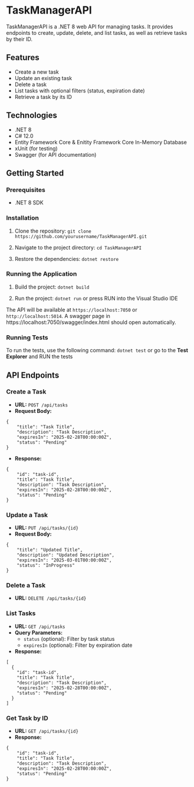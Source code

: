 # TaskManagerAPI

TaskManagerAPI is a .NET 8 web API for managing tasks. It provides endpoints to create, update, delete, and list tasks, as well as retrieve tasks by their ID.

## Features

- Create a new task
- Update an existing task
- Delete a task
- List tasks with optional filters (status, expiration date)
- Retrieve a task by its ID

## Technologies

- .NET 8
- C# 12.0
- Entity Framework Core & Enitity Framework Core In-Memory Database
- xUnit (for testing)
- Swagger (for API documentation)

## Getting Started

### Prerequisites

- .NET 8 SDK

### Installation

1. Clone the repository:
```git clone https://github.com/yourusername/TaskManagerAPI.git```

2. Navigate to the project directory:
```cd TaskManagerAPI```

3. Restore the dependencies:
```dotnet restore```


### Running the Application

1. Build the project:
```dotnet build```

2. Run the project:
```dotnet run``` or press RUN into the Visual Studio IDE

The API will be available at `https://localhost:7050` or  `http://localhost:5014`.
A swagger page in https://localhost:7050/swagger/index.html should open automatically.

### Running Tests

To run the tests, use the following command:
```dotnet test``` or go to the **Test Explorer** and RUN the tests


## API Endpoints

### Create a Task

- **URL:** `POST /api/tasks`
- **Request Body:**
```
{
    "title": "Task Title",
    "description": "Task Description",
    "expiresIn": "2025-02-28T00:00:00Z",
    "status": "Pending"
}
```

- **Response:**
```
{
    "id": "task-id",
    "title": "Task Title",
    "description": "Task Description",
    "expiresIn": "2025-02-28T00:00:00Z",
    "status": "Pending"
}
```

### Update a Task

- **URL:** `PUT /api/tasks/{id}`
- **Request Body:**
```
{
    "title": "Updated Title",
    "description": "Updated Description",
    "expiresIn": "2025-03-01T00:00:00Z",
    "status": "InProgress"
}
```

### Delete a Task

- **URL:** `DELETE /api/tasks/{id}`

  
### List Tasks

- **URL:** `GET /api/tasks`
- **Query Parameters:**
    - `status` (optional): Filter by task status
    - `expiresIn` (optional): Filter by expiration date
- **Response:**
```
[
  {
    "id": "task-id",
    "title": "Task Title",
    "description": "Task Description",
    "expiresIn": "2025-02-28T00:00:00Z",
    "status": "Pending"
  }
]
```

### Get Task by ID

- **URL:** `GET /api/tasks/{id}`
- **Response:**
```
{
    "id": "task-id",
    "title": "Task Title",
    "description": "Task Description",
    "expiresIn": "2025-02-28T00:00:00Z",
    "status": "Pending"
}
```
    
